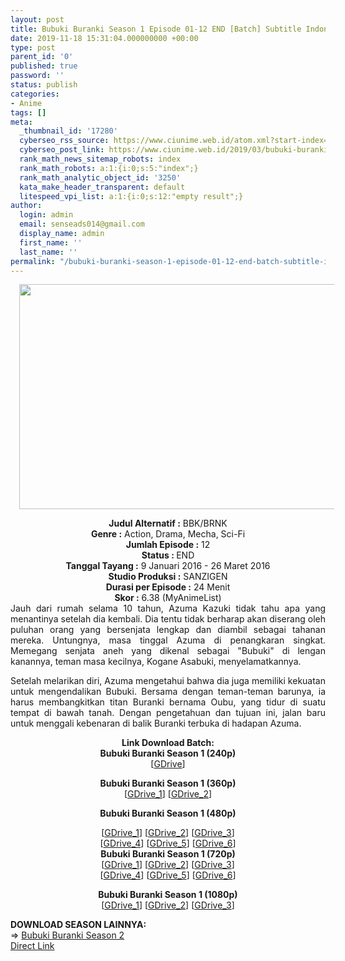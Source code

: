 ```yaml
---
layout: post
title: Bubuki Buranki Season 1 Episode 01-12 END [Batch] Subtitle Indonesia
date: 2019-11-18 15:31:04.000000000 +00:00
type: post
parent_id: '0'
published: true
password: ''
status: publish
categories:
- Anime
tags: []
meta:
  _thumbnail_id: '17280'
  cyberseo_rss_source: https://www.ciunime.web.id/atom.xml?start-index=2701&max-results=150
  cyberseo_post_link: https://www.ciunime.web.id/2019/03/bubuki-buranki-season-1-episode-01-12.html
  rank_math_news_sitemap_robots: index
  rank_math_robots: a:1:{i:0;s:5:"index";}
  rank_math_analytic_object_id: '3250'
  kata_make_header_transparent: default
  litespeed_vpi_list: a:1:{i:0;s:12:"empty result";}
author:
  login: admin
  email: senseads014@gmail.com
  display_name: admin
  first_name: ''
  last_name: ''
permalink: "/bubuki-buranki-season-1-episode-01-12-end-batch-subtitle-indonesia/"
---
```

<div class="separator" style="clear: both; text-align: center;"><a href="https://2.bp.blogspot.com/-yaNm0JB5Avg/XJ-TJUQ-UpI/AAAAAAAAK60/t1-OjnMdvGQHd03CA-zBxTstckQpqyJ5ACLcBGAs/s1600/Bubuki%2BBuranki%2BSeason%2B1.jpg" imageanchor="1" style="margin-left: 1em; margin-right: 1em;"><img border="0" data-original-height="720" data-original-width="1280" height="360" src="{{ site.baseurl }}/assets/2019/11/Bubuki%2BBuranki%2BSeason%2B1.jpg" width="640" /></a></div>
<p>
<div style="text-align: center;"><b>Judul</b><b><b> Alternatif</b> :</b> BBK/BRNK</div>
<div style="text-align: center;"><b><b>Genre :</b></b> Action, Drama, Mecha, Sci-Fi</div>
<div style="text-align: center;"><b>Jumlah Episode :</b> 12<br /><b>Status :&nbsp;</b>END<br /><b>Tanggal Tayang :</b> 9 Januari 2016 - 26 Maret 2016<br /><b>Studio Produksi :</b> SANZIGEN<br /><b>Durasi per Episode :</b> 24 Menit</div>
<div style="text-align: center;"><b>Skor :</b> 6.38 (MyAnimeList)</div>
<div style="text-align: center;"></div>
<div style="text-align: justify;">Jauh dari rumah selama 10 tahun, Azuma Kazuki tidak tahu apa yang menantinya setelah dia kembali. Dia tentu tidak berharap akan diserang oleh puluhan orang yang bersenjata lengkap dan diambil sebagai tahanan mereka. Untungnya, masa tinggal Azuma di penangkaran singkat. Memegang senjata aneh yang dikenal sebagai "Bubuki" di lengan kanannya, teman masa kecilnya, Kogane Asabuki, menyelamatkannya.</p>
<p>Setelah melarikan diri, Azuma mengetahui bahwa dia juga memiliki kekuatan untuk mengendalikan Bubuki. Bersama dengan teman-teman barunya, ia harus membangkitkan titan Buranki bernama Oubu, yang tidur di suatu tempat di bawah tanah. Dengan pengetahuan dan tujuan ini, jalan baru untuk menggali kebenaran di balik Buranki terbuka di hadapan Azuma.</p></div>
<div style="text-align: justify;"></div>
<div style="text-align: justify;"></div>
<div style="text-align: center;"><b>Link Download Batch:</b></div>
<div style="text-align: center;">
<div style="text-align: center;">
<div style="text-align: center;"><b>Bubuki Buranki Season 1 (240p)</b></div>
<div style="text-align: center;">[<a href="https://drive.google.com/uc?id=1wEovkb0Fy9IsizEw9uKGDbA26jy7mgAs" target="_blank" rel="noopener">GDrive</a>]</p>
</div>
</div>
<div style="text-align: center;"><b>Bubuki Buranki Season 1 (360p)</b></div>
<div style="text-align: center;">[<a href="https://drive.google.com/uc?id=15yHsk5iEOGV52bH472JoocOcyxR8ZfbC" target="_blank" rel="noopener">GDrive_1</a>] [<a href="https://drive.google.com/uc?id=1XyLupqwzF3TE7XwOr3q4fhfRGVHwit_j" target="_blank" rel="noopener">GDrive_2</a>]</div>
<div style="text-align: center;"></div>
<p><b>Bubuki Buranki Season 1 (480p)</b></div>
<div style="text-align: center;">[<a href="https://drive.google.com/uc?id=1OW_hVoViJ5-mNeAxqVYkdbhLaaPmVi6L" target="_blank" rel="noopener">GDrive_1</a>] [<a href="https://drive.google.com/uc?export=download&amp;id=0Bzo8vAUXxRkualdPMTd5X3VhNVU" target="_blank" rel="noopener">GDrive_2</a>] [<a href="https://drive.google.com/uc?id=1i0CLs_bIRAQes05fURG4Wv2CND6j_d5-" target="_blank" rel="noopener">GDrive_3</a>]<br />[<a href="https://drive.google.com/uc?id=10lJxT13rTgXFKNZhxaGl8RPsynCBYoNN" target="_blank" rel="noopener">GDrive_4</a>] [<a href="https://drive.google.com/uc?id=1h-iARgGu0EF-e-3cm6S7yrES2EW7g_-s" target="_blank" rel="noopener">GDrive_5</a>] [<a href="https://drive.google.com/uc?export=download&amp;id=1XH1WsPq6hd83QYIa6MvOnI5zAoQWSfKo" target="_blank" rel="noopener">GDrive_6</a>]</div>
<div style="text-align: center;"><b>Bubuki Buranki Season 1 (720p)</b><br />[<a href="https://drive.google.com/uc?id=1Hw-Df18CqE9Jc7Eowc1tE6UZ5-vKDgDE" target="_blank" rel="noopener">GDrive_1</a>] [<a href="https://drive.google.com/uc?export=download&amp;id=0Bzo8vAUXxRkueHRNVUhzbkVVUXM" target="_blank" rel="noopener">GDrive_2</a>] [<a href="https://drive.google.com/uc?id=18Cy7SUdBc6hHcm2aVVmr4Zf_FgUkAhh1" target="_blank" rel="noopener">GDrive_3</a>]<br />[<a href="http://drive.google.com/uc?id=1SLLuiDXTr6Yrx50g_xJO5GHKtB86Flw3" target="_blank" rel="noopener">GDrive_4</a>] [<a href="http://drive.google.com/uc?id=1bEPJFJBL5M6p1p7vGHKeAkExfehw2Sor" target="_blank" rel="noopener">GDrive_5</a>] [<a href="https://drive.google.com/uc?export=download&amp;id=1hlx5US6pUyv2Rox5bEe-E44kJ6_BKvHR" target="_blank" rel="noopener">GDrive_6</a>]</p>
<p><b>Bubuki Buranki Season 1 (1080p)</b><br />[<a href="https://drive.google.com/uc?export=download&amp;id=0B1Ec-TjwOGlJQW4yYXJDbkJ2QzQ" target="_blank" rel="noopener">GDrive_1</a>] [<a href="https://drive.google.com/uc?id=1iqTQbpp4VneKcGsRg9ugy3TfdxTku6kh" target="_blank" rel="noopener">GDrive_2</a>] [<a href="https://drive.google.com/uc?id=1c4fKpXGj-j18ZOuOy4VFWXnvJkI9Ox7-" target="_blank" rel="noopener">GDrive_3</a>]
<div style="text-align: left;"></div>
<div style="text-align: left;"></div>
<div style="text-align: left;"><b>DOWNLOAD SEASON LAINNYA:</b></div>
<div style="text-align: left;">=&gt; <a href="https://www.ciunime.web.id/2019/03/bubuki-buranki-season-2-episode-01-12.html" target="_blank" rel="noopener">Bubuki Buranki Season 2</a></div>
<div style="text-align: left;"></div>
</div>
<link rel="stylesheet" href="https://cdnjs.cloudflare.com/ajax/libs/font-awesome/4.7.0/css/font-awesome.min.css" />
<div class="divbtn"> <a href="https://handymansurrender.com/fihup8buzv?key=94550f7ce39444073321dde3b8782f97" class="btn"><i class="fa fa-download"></i> Direct Link</a> </div>
